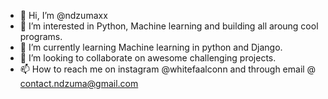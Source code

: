 - 👋 Hi, I’m @ndzumaxx
- 👀 I’m interested in Python, Machine learning and building all aroung cool programs.
- 🌱 I’m currently learning Machine learning in python and Django.
- 💞️ I’m looking to collaborate on awesome challenging projects.
- 📫 How to reach me on instagram @whitefaalconn and through email @ contact.ndzuma@gmail.com

<!---
ndzumaxx/ndzumaxx is a ✨ special ✨ repository because its `README.md` (this file) appears on your GitHub profile.
You can click the Preview link to take a look at your changes.
--->
